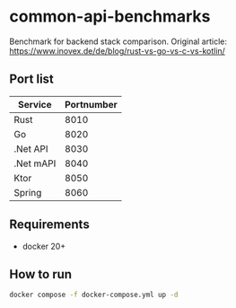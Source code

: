 # common-api-benchmarks

Benchmark for backend stack comparison.
Original article: https://www.inovex.de/de/blog/rust-vs-go-vs-c-vs-kotlin/

## Port list

| Service   | Portnumber |
|-----------|------------|
| Rust      | 8010       |
| Go        | 8020       |
| .Net API  | 8030       |
| .Net mAPI | 8040       |
| Ktor      | 8050       |
| Spring    | 8060       |

## Requirements

- docker 20+

## How to run

```bash
docker compose -f docker-compose.yml up -d
```

